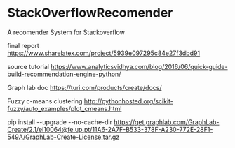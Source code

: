# StackOverflowRecomender
A recomender System for Stackoverflow

final report
https://www.sharelatex.com/project/5939e097295c84e27f3dbd91

source tutorial
https://www.analyticsvidhya.com/blog/2016/06/quick-guide-build-recommendation-engine-python/

Graph lab doc 
https://turi.com/products/create/docs/

Fuzzy c-means clustering
http://pythonhosted.org/scikit-fuzzy/auto_examples/plot_cmeans.html

pip install --upgrade --no-cache-dir https://get.graphlab.com/GraphLab-Create/2.1/ei10064@fe.up.pt/11A6-2A7F-B533-378F-A230-772E-28F1-549A/GraphLab-Create-License.tar.gz


